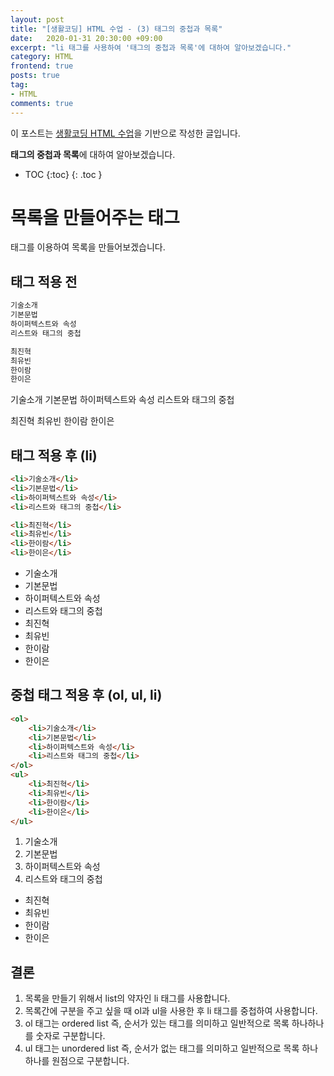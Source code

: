 ```yaml
---
layout: post
title: "[생활코딩] HTML 수업 - (3) 태그의 중첩과 목록"
date:   2020-01-31 20:30:00 +09:00
excerpt: "li 태그를 사용하여 '태그의 중첩과 목록'에 대하여 알아보겠습니다."
category: HTML
frontend: true
posts: true
tag:
- HTML
comments: true
---
```

<div class="center">
    이 포스트는 <a href="https://opentutorials.org/course/2039/10930" target="_blank">생활코딩 HTML 수업</a>을 기반으로 작성한 글입니다.
</div>

**태그의 중첩과 목록**에 대하여 알아보겠습니다.  

* TOC
{:toc}
{: .toc }

# 목록을 만들어주는 태그  
태그를 이용하여 목록을 만들어보겠습니다.
## 태그 적용 전
~~~ html
기술소개
기본문법
하이퍼텍스트와 속성
리스트와 태그의 중첩

최진혁
최유빈
한이람
한이은
~~~
기술소개
기본문법
하이퍼텍스트와 속성
리스트와 태그의 중첩

최진혁
최유빈
한이람
한이은  

## 태그 적용 후 (li)
~~~ html
<li>기술소개</li>
<li>기본문법</li>
<li>하이퍼텍스트와 속성</li>
<li>리스트와 태그의 중첩</li>

<li>최진혁</li>
<li>최유빈</li>
<li>한이람</li>
<li>한이은</li>
~~~
<ul>
<li>기술소개</li>
<li>기본문법</li>
<li>하이퍼텍스트와 속성</li>
<li>리스트와 태그의 중첩</li>

<li>최진혁</li>
<li>최유빈</li>
<li>한이람</li>
<li>한이은</li>
</ul>  

## 중첩 태그 적용 후 (ol, ul, li)
~~~ html
<ol>
    <li>기술소개</li>
    <li>기본문법</li>
    <li>하이퍼텍스트와 속성</li>
    <li>리스트와 태그의 중첩</li>
</ol>
<ul>
    <li>최진혁</li>
    <li>최유빈</li>
    <li>한이람</li>
    <li>한이은</li>
</ul>
~~~
<ol>
    <li>기술소개</li>
    <li>기본문법</li>
    <li>하이퍼텍스트와 속성</li>
    <li>리스트와 태그의 중첩</li>
</ol>
<ul>
    <li>최진혁</li>
    <li>최유빈</li>
    <li>한이람</li>
    <li>한이은</li>
</ul>


## 결론
1. 목록을 만들기 위해서 list의 약자인 li 태그를 사용합니다.
2. 목록간에 구분을 주고 싶을 때 ol과 ul을 사용한 후 li 태그를 중첩하여 사용합니다.
3. ol 태그는 ordered list 즉, 순서가 있는 태그를 의미하고 일반적으로 목록 하나하나를 숫자로 구분합니다.
4. ul 태그는 unordered list 즉, 순서가 없는 태그를 의미하고 일반적으로 목록 하나하나를 원점으로 구분합니다.